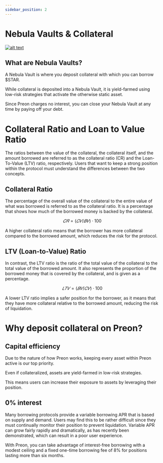 ```yaml
---
sidebar_position: 2
---
```


# Nebula Vaults & Collateral

[![alt text](https://i3.ytimg.com/vi/772vAmdB0gE/maxresdefault.jpg)](https://www.youtube.com/watch?v=772vAmdB0gE)

## What are Nebula Vaults?

A Nebula Vault is where you deposit collateral with which you can borrow $STAR.

While collateral is deposited into a Nebula Vault, it is yield-farmed using low-risk strategies that activate the otherwise static asset.

Since Preon charges no interest, you can close your Nebula Vault at any time by paying off your debt.

# Collateral Ratio and Loan to Value Ratio

The ratios between the value of the collateral, the collateral itself, and the amount borrowed are referred to as the collateral ratio (CR) and the Loan-To-Value (LTV) ratio, respectively. Users that want to keep a strong position within the protocol must understand the differences between the two concepts.

## Collateral Ratio

The percentage of the overall value of the collateral to the entire value of what was borrowed is referred to as the collateral ratio. It is a percentage that shows how much of the borrowed money is backed by the collateral.

$$ 𝐶𝑅=(𝐶𝑉/𝐵𝑉)⋅100 $$

A higher collateral ratio means that the borrower has more collateral compared to the borrowed amount, which reduces the risk for the protocol.

## LTV (Loan-to-Value) Ratio

In contrast, the LTV ratio is the ratio of the total value of the collateral to the total value of the borrowed amount. It also represents the proportion of the borrowed money that is covered by the collateral, and is given as a percentage.

$$ 𝐿𝑇𝑉=(𝐵𝑉/𝐶𝑉)⋅100 $$

A lower LTV ratio implies a safer position for the borrower, as it means that they have more collateral relative to the borrowed amount, reducing the risk of liquidation.

# Why deposit collateral on Preon?

## Capital efficiency

Due to the nature of how Preon works, keeping every asset within Preon active is our top priority.

Even if collateralized, assets are yield-farmed in low-risk strategies.

This means users can increase their exposure to assets by leveraging their position.

## 0% interest

Many borrowing protocols provide a variable borrowing APR that is based on supply and demand. Users may find this to be rather difficult since they must continually monitor their position to prevent liquidation. Variable APR can grow fairly rapidly and dramatically, as has recently been demonstrated, which can result in a poor user experience.

With Preon, you can take advantage of interest-free borrowing with a modest ceiling and a fixed one-time borrowing fee of 8% for positions lasting more than six months.

